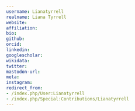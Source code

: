 ```yaml
---
username: Lianatyrrell
realname: Liana Tyrrell
website: 
affiliation: 
bio: 
github: 
orcid: 
linkedin: 
googlescholar: 
wikidata: 
twitter: 
mastodon-url: 
meta:
instagram:
redirect_from:
- /index.php/User:Lianatyrrell
- /index.php/Special:Contributions/Lianatyrrell
---
```

